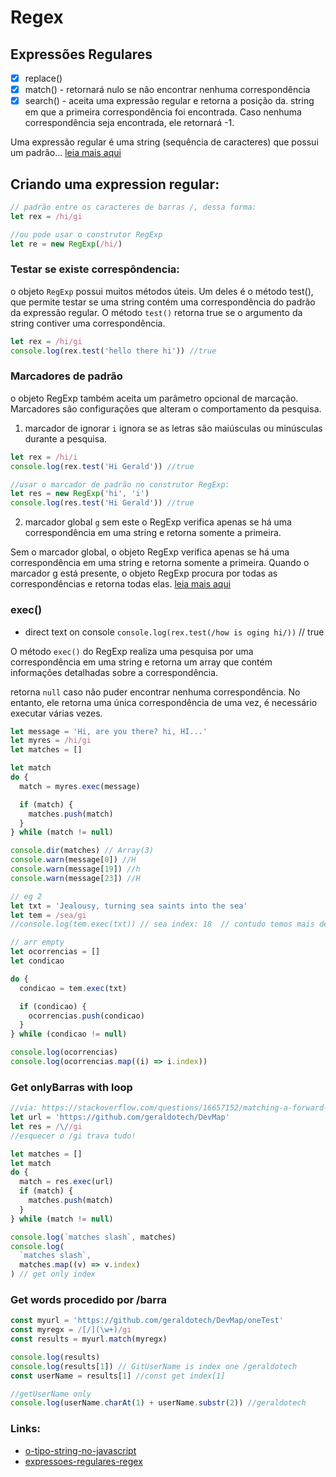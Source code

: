 # Regex

## Expressões Regulares

- [x] replace()
- [x] match() - retornará nulo se não encontrar nenhuma correspondência
- [x] search() - aceita uma expressão regular e retorna a posição da. string em que a primeira correspondência foi encontrada. Caso nenhuma correspondência seja encontrada, ele retornará -1.

Uma expressão regular é uma string (sequência de caracteres) que possui um padrão... [leia mais aqui](https://ricardo-reis.medium.com/express%C3%B5es-regulares-javascript-295da6deaee7)

## Criando uma expression regular:

```js
// padrão entre os caracteres de barras /, dessa forma:
let rex = /hi/gi

//ou pode usar o construtor RegExp
let re = new RegExp(/hi/)
```

### Testar se existe correspôndencia:

o objeto `RegExp` possui muitos métodos úteis. Um deles é o método test(), que permite testar se uma string contém uma correspondência do padrão da expressão regular.
O método `test()` retorna true se o argumento da string contiver uma correspondência.

```js
let rex = /hi/gi
console.log(rex.test('hello there hi')) //true
```

### Marcadores de padrão

o objeto RegExp também aceita um parâmetro opcional de marcação. Marcadores são configurações que alteram o comportamento da pesquisa.

1. marcador de ignorar `i` ignora se as letras são maiúsculas ou minúsculas durante a pesquisa.

```js
let rex = /hi/i
console.log(rex.test('Hi Gerald')) //true

//usar o marcador de padrão no construtor RegExp:
let res = new RegExp('hi', 'i')
console.log(res.test('Hi Gerald')) //true
```

2. marcador global `g` sem este o RegExp verifica apenas se há uma correspondência em uma string e retorna somente a primeira.

Sem o marcador global, o objeto RegExp verifica apenas se há uma correspondência em uma string e retorna somente a primeira.
Quando o marcador g está presente, o objeto RegExp procura por todas as correspondências e retorna todas elas. [leia mais aqui](https://ricardo-reis.medium.com/express%C3%B5es-regulares-javascript-295da6deaee7)

### exec()

- direct text on console
  `console.log(rex.test(/how is oging hi/))` // true

O método `exec()` do RegExp realiza uma pesquisa por uma correspondência em uma string e retorna um array que contém informações detalhadas sobre a correspondência.

retorna `null` caso não puder encontrar nenhuma correspondência. No entanto, ele retorna uma única correspondência de uma vez, é necessário executar várias vezes.

```js
let message = 'Hi, are you there? hi, HI...'
let myres = /hi/gi
let matches = []

let match
do {
  match = myres.exec(message)

  if (match) {
    matches.push(match)
  }
} while (match != null)

console.dir(matches) // Array(3)
console.warn(message[0]) //H
console.warn(message[19]) //h
console.warn(message[23]) //H

// eg 2
let txt = 'Jealousy, turning sea saints into the sea'
let tem = /sea/gi
//console.log(tem.exec(txt)) // sea index: 18  // contudo temos mais de um sea

// arr empty
let ocorrencias = []
let condicao

do {
  condicao = tem.exec(txt)

  if (condicao) {
    ocorrencias.push(condicao)
  }
} while (condicao != null)

console.log(ocorrencias)
console.log(ocorrencias.map((i) => i.index))
```

### Get onlyBarras with loop

```js
//via: https://stackoverflow.com/questions/16657152/matching-a-forward-slash-with-a-regex
let url = 'https://github.com/geraldotech/DevMap'
let res = /\//gi
//esquecer o /gi trava tudo!

let matches = []
let match
do {
  match = res.exec(url)
  if (match) {
    matches.push(match)
  }
} while (match != null)

console.log(`matches slash`, matches)
console.log(
  `matches slash`,
  matches.map((v) => v.index)
) // get only index
```

### Get words procedido por /barra

```js
const myurl = 'https://github.com/geraldotech/DevMap/oneTest'
const myregx = /[/](\w+)/gi
const results = myurl.match(myregx)

console.log(results)
console.log(results[1]) // GitUserName is index one /geraldotech
const userName = results[1] //const get index[1]

//getUserName only
console.log(userName.charAt(1) + userName.substr(2)) //geraldotech
```

### Links:

- [o-tipo-string-no-javascript](https://ricardo-reis.medium.com/o-tipo-string-no-javascript-e3fb621856d1)
- [expressoes-regulares-regex](https://ricardo-reis.medium.com/express%C3%B5es-regulares-regex-58052f54a875)
